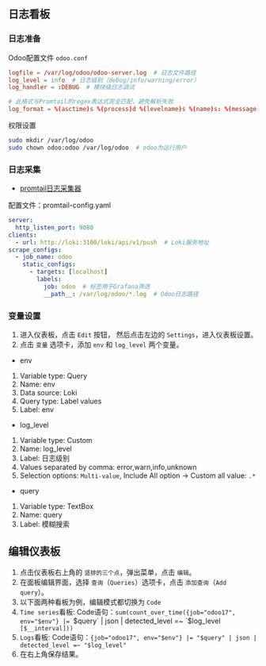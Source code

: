 ## 日志看板

### 日志准备

Odoo配置文件 `odoo.conf`

```conf
logfile = /var/log/odoo/odoo-server.log  # 日志文件路径
log_level = info  # 日志级别（debug/info/warning/error）
log_handler = :DEBUG  # 模块级日志调试

# 此格式与Promtail的regex表达式完全匹配，避免解析失败
log_format = %(asctime)s %(process)d %(levelname)s %(name)s: %(message)s
```

权限设置

```bash
sudo mkdir /var/log/odoo
sudo chown odoo:odoo /var/log/odoo  # odoo为运行用户
```

### 日志采集

- [promtail日志采集器](promtail/README.md)

配置文件：promtail-config.yaml

```yaml
server:
  http_listen_port: 9080
clients:
  - url: http://loki:3100/loki/api/v1/push  # Loki服务地址
scrape_configs:
  - job_name: odoo
    static_configs:
      - targets: [localhost]
        labels:
          job: odoo  # 标签用于Grafana筛选
          __path__: /var/log/odoo/*.log  # Odoo日志路径
```

### 变量设置

1. 进入仪表板，点击 `Edit` 按钮， 然后点击左边的 `Settings`，进入仪表板设置。
2. 点击 `变量` 选项卡，添加 `env` 和 `log_level` 两个变量。

- env
1. Variable type: Query
2. Name: env
3. Data source: Loki
4. Query type: Label values
5. Label: env

- log_level
1. Variable type: Custom
2. Name: log_level
3. Label: 日志级别
4. Values separated by comma: error,warn,info,unknown
5. Selection options: `Multi-value`, Include All option -> Custom all value: `.*`

- query
1. Variable type: TextBox
2. Name: query
3. Label: 模糊搜索


## 编辑仪表板

1. 点击仪表板右上角的 `竖排的三个点`，弹出菜单，点击 `编辑`。
2. 在面板编辑界面，选择 `查询`（`Queries`）选项卡，点击 `添加查询`（`Add query`）。
3. 以下面两种看板为例，编辑模式都切换为 `Code`
4. `Time series`看板: Code语句：`sum(count_over_time({job="odoo17", env="$env"} |= `$query` | json | detected_level =~ `$log_level` [$__interval]))`
5. `Logs`看板: Code语句：`{job="odoo17", env="$env"} |= "$query" | json | detected_level =~ "$log_level"`
6. 在右上角保存结果。
